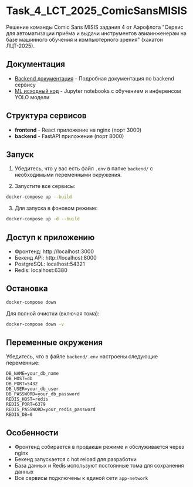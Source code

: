 # Task_4_LCT_2025_ComicSansMISIS
Решение команды Comic Sans MISIS задания 4 от Аэрофлота "Сервис для автоматизации приёма и выдачи инструментов авиаинженерам на базе машинного обучения и компьютерного зрения" (хакатон ЛЦТ-2025).

## Документация

- [Backend документация](./backend/README.md) - Подробная документация по backend сервису
- [ML исходный код](./backend/src/ML/ml-base/) - Jupyter notebooks с обучением и инференсом YOLO модели




## Структура сервисов

- **frontend** - React приложение на nginx (порт 3000)
- **backend** - FastAPI приложение (порт 8000)

## Запуск

1. Убедитесь, что у вас есть файл `.env` в папке `backend/` с необходимыми переменными окружения.

2. Запустите все сервисы:
```bash
docker-compose up --build
```

3. Для запуска в фоновом режиме:
```bash
docker-compose up -d --build
```

## Доступ к приложению

- Фронтенд: http://localhost:3000
- Бекенд API: http://localhost:8000
- PostgreSQL: localhost:54321
- Redis: localhost:6380

## Остановка

```bash
docker-compose down
```

Для полной очистки (включая тома):
```bash
docker-compose down -v
```

## Переменные окружения

Убедитесь, что в файле `backend/.env` настроены следующие переменные:

```env
DB_NAME=your_db_name
DB_HOST=db
DB_PORT=5432
DB_USER=your_db_user
DB_PASSWORD=your_db_password
REDIS_HOST=redis
REDIS_PORT=6379
REDIS_PASSWORD=your_redis_password
REDIS_DB=0
```

## Особенности

- Фронтенд собирается в продакшн режиме и обслуживается через nginx
- Бекенд запускается с hot reload для разработки
- База данных и Redis используют постоянные тома для сохранения данных
- Все сервисы подключены к единой сети `app-network`
